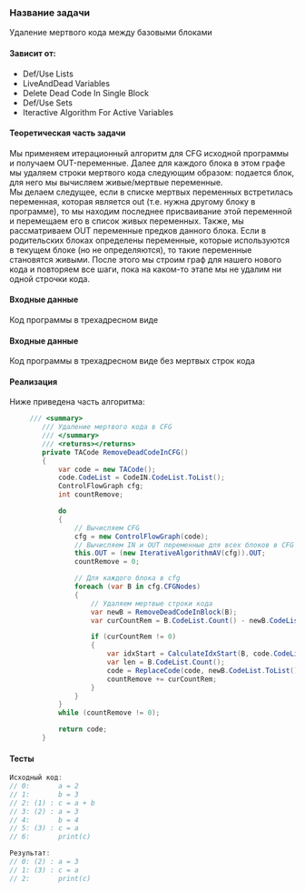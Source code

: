 ﻿### Название задачи
Удаление мертвого кода между базовыми блоками

#### Зависит от:
* Def/Use Lists
* LiveAndDead Variables
* Delete Dead Code In Single Block
* Def/Use Sets
* Iteractive Algorithm For Active Variables

#### Теоретическая часть задачи
   Мы применяем итерационный алгоритм для CFG исходной программы и получаем OUT-переменные.
Далее для каждого блока в этом графе мы удаляем строки мертвого кода следующим образом:
подается блок, для него мы вычисляем живые/мертвые переменные.  
     Мы делаем следущее, если в списке мертвых переменных встретилась переменная, которая 
является out (т.е. нужна другому блоку в программе), то мы находим последнее присваивание 
этой переменной и перемещаем его в список живых переменных. 
     Также, мы рассматриваем OUT переменные предков данного блока. Если в родительских блоках
определены переменные, которые используются в текущем блоке (но не определяются), то такие 
переменные становятся живыми.
     После этого мы строим граф для нашего нового кода и повторяем все шаги, пока на каком-то этапе
мы не удалим ни одной строчки кода.

#### Входные данные
Код программы в трехадресном виде

#### Входные данные
Код программы в трехадресном виде без мертвых строк кода

#### Реализация
Ниже приведена часть алгоритма:
```csharp
     /// <summary>
        /// Удаление мертвого кода в CFG
        /// </summary>
        /// <returns></returns>
        private TACode RemoveDeadCodeInCFG()
        {
            var code = new TACode();
            code.CodeList = CodeIN.CodeList.ToList();
            ControlFlowGraph cfg;
            int countRemove;

            do
            {
                // Вычисляем CFG
                cfg = new ControlFlowGraph(code);
                // Вычисляем IN и OUT переменные для всех блоков в CFG
                this.OUT = (new IterativeAlgorithmAV(cfg)).OUT;
                countRemove = 0;

                // Для каждого блока в cfg
                foreach (var B in cfg.CFGNodes)
                {
                    // Удаляем мертвые строки кода
                    var newB = RemoveDeadCodeInBlock(B);
                    var curCountRem = B.CodeList.Count() - newB.CodeList.Count();

                    if (curCountRem != 0)
                    {
                        var idxStart = CalculateIdxStart(B, code.CodeList);
                        var len = B.CodeList.Count();
                        code = ReplaceCode(code, newB.CodeList.ToList(), idxStart, len);
                        countRemove += curCountRem;
                    }
                }
            }
            while (countRemove != 0);

            return code;
        }
```
#### Тесты
```csharp
Исходный код:
// 0:       a = 2
// 1:       b = 3
// 2: (1) : c = a + b
// 3: (2) : a = 3
// 4:       b = 4
// 5: (3) : c = a
// 6:       print(c)

Результат:
// 0: (2) : a = 3
// 1: (3) : c = a
// 2:       print(c)
```            
